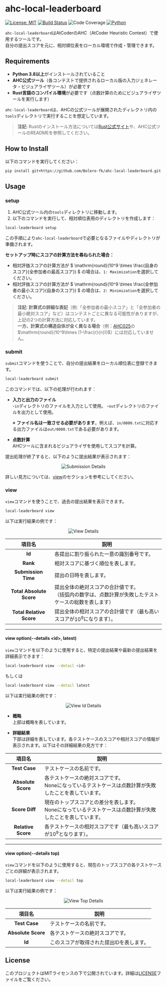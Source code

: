 # ahc-local-leaderboard
[![License: MIT](https://img.shields.io/badge/License-MIT-yellow.svg)](https://opensource.org/licenses/MIT) [![Build Status](https://github.com/Bolero-fk/ahc-local-leaderboard/actions/workflows/test.yml/badge.svg)](https://github.com/Bolero-fk/ahc-local-leaderboard/actions) ![Code Coverage](https://raw.githubusercontent.com/Bolero-fk/ahc-local-leaderboard/_xml_coverage_reports/data/main/badge.svg) [![Python](https://img.shields.io/badge/python-3.10-blue.svg)](https://www.python.org/downloads/release/python-3100/)

`ahc-local-leaderboard`はAtCoderのAHC（AtCoder Heuristic Contest）で使用するツールです。  
自分の提出スコアを元に、相対順位表をローカル環境で作成・管理できます。

## Requirements

- **Python 3.8以上**がインストールされていること
- **AHC公式ツール**（各コンテストで提供されるローカル版の入力ジェネレータ・ビジュアライザツール）が必要です
- **Rust言語のコンパイル環境**が必要です（点数計算のためにビジュアライザツールを実行します）

`ahc-local-leaderboard`は、AHCの公式ツールが展開されたディレクトリ内の`tools`ディレクトリで実行することを想定しています。

> **注記**: Rustのインストール方法については[Rust公式サイト](https://www.rust-lang.org/ja/tools/install)や、AHC公式ツールのREADMEを参照してください。

## How to Install

以下のコマンドを実行してください：
```bash
pip install git+https://github.com/Bolero-fk/ahc-local-leaderboard.git
```

## Usage
### setup
1. AHC公式ツール内の`tools`ディレクトリに移動します。
2. 以下のコマンドを実行して、相対順位表用のディレクトリを作成します：
```bash
local-leaderboard setup
```
この手順により`ahc-local-leaderboard`で必要となるファイルやディレクトリが準備されます。

**セットアップ時にスコアの計算方法を尋ねられた場合：**

- 相対評価スコアの計算方法が $` \mathrm{round}(10^9 \times \frac{自身のスコア}{全参加者の最高スコア}) `$ の場合は、`1: Maximization`を選択してください。
- 相対評価スコアの計算方法が $` \mathrm{round}(10^9 \times \frac{全参加者の最小スコア}{自身のスコア}) `$ の場合は、`2: Minimization`を選択してください。

> **注記**: **計算式の詳細な表記**（例:「全参加者の最小スコア」と「全参加者の最小絶対スコア」など）はコンテストごとに異なる可能性がありますが、上記の2つの計算方法に対応しています。  
**一方、計算式の構造自体が全く異なる場合**（例：[AHC025](https://atcoder.jp/contests/ahc025/tasks/ahc025_a)の$`\mathrm{round}(10^9\times (1-\frac{r}{n}))`$）には対応していません。

### submit
`submit`コマンドを使うことで、自分の提出結果をローカル順位表に登録できます。
```bash
local-leaderboard submit
```

このコマンドでは、以下の処理が行われます：
- **入力と出力のファイル**  
  -`in`ディレクトリのファイルを入力として使用。
  -`out`ディレクトリのファイルを出力として使用。  
  
  ※ **ファイル名は一致させる必要があります**。例えば、`in/0000.txt`に対応する出力ファイルは`out/0000.txt`である必要があります。

- **点数計算**  
  AHCツールに含まれるビジュアライザを使用してスコアを計算。

提出処理が終了すると、以下のように提出結果が表示されます：

<div align="center">
<img src="./images/submit.png" alt="Submission Details">
</div>


詳しい見方については、[view](#view)のセクションを参考にしてください。

### view
`view`コマンドを使うことで、過去の提出結果を表示できます。
```bash
local-leaderboard view
```

以下は実行結果の例です：
<div align="center">
<img src="./images/view.png" alt="View Details">
</div>

| 項目名 | 説明|
|:-:|-|
| **Id**| 各提出に割り振られた一意の識別番号です。|
|**Rank**|相対スコアに基づく順位を表します。|
|**Submission Time**|提出の日時を表します。|
|**Total Absolute Score**|提出全体の絶対スコアの合計値です。<br>（括弧内の数字は、点数計算が失敗したテストケースの総数を表します）|
|**Total Relative Score**|提出全体の相対スコアの合計値です（最も高いスコアが$`10^9`$になります）。|

---
#### view option(--details \<id\>, latest)
`view`コマンドを以下のように使用すると、特定の提出結果や最新の提出結果を詳細表示できます：
```bash
local-leaderboard view --detail <id>
```
もしくは
```bash
local-leaderboard view --detail latest
```

以下は実行結果の例です：
<div align="center">
<img src="./images/view_detail_id.png" alt="View Id Details">
</div>


- **概略**\
  上部は概略を表しています。

- **詳細結果**\
  下部は詳細を表しています。各テストケースのスコアや相対スコアの情報が表示されます。以下はその詳細結果の見方です：

| 項目名| 説明|
| :-: | - |
| **Test Case**|テストケースの名前です。|
|**Absolute Score**|各テストケースの絶対スコアです。<br>Noneになっているテストケースは点数計算が失敗したことを表しています。|
|**Score Diff**|現在のトップスコアとの差分を表します。<br>Noneになっているテストケースは点数計算が失敗したことを表しています。|
|**Relative Score**|各テストケースの相対スコアです（最も高いスコアが$`10^9`$となります）。|

---
#### view option(--details top)
`view`コマンドを以下のように使用すると、現在のトップスコアの各テストケースごとの詳細が表示されます。

```bash
local-leaderboard view --detail top
```

以下は実行結果の例です：
<div align="center">
<img src="./images/view_detail_top.png" alt="View Top Details">
</div>

| 項目名| 説明|
| :-: | - |
| **Test Case**|テストケースの名前です。|
|**Absolute Score**|各テストケースの絶対スコアです。|
|**Id**|このスコアが取得された提出IDを表します。|


## License
このプロジェクトはMITライセンスの下で公開されています。詳細は[LICENSE](./LICENSE)ファイルをご覧ください。
